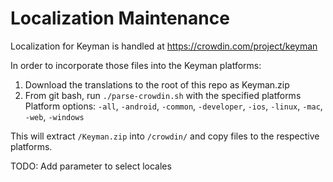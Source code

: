 # Localization Maintenance

Localization for Keyman is handled at https://crowdin.com/project/keyman

In order to incorporate those files into the Keyman platforms:
1. Download the translations to the root of this repo as Keyman.zip
2. From git bash, run `./parse-crowdin.sh` with the specified platforms
Platform options: `-all`, `-android`, `-common`, `-developer`, `-ios`, `-linux`, `-mac`, `-web`, `-windows`

This will extract `/Keyman.zip` into `/crowdin/` and copy files to the respective platforms.

TODO: Add parameter to select locales
